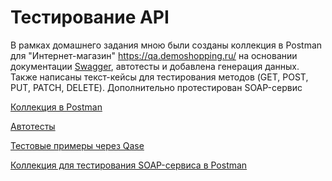 # Тестирование API
В рамках домашнего задания мною были созданы коллекция в Postman для "Интернет-магазин" https://qa.demoshopping.ru/ на основании документации [Swagger](https://qa.demoshopping.ru/api-docs/), автотесты и добавлена генерация данных. Также написаны текст-кейсы для тестирования  методов (GET, POST, PUT, PATCH, DELETE). Дополнительно протестирован SOAP-сервис

[Коллекция в Postman](https://www.postman.com/team8bridge/workspace/demoshopping/request/39325249-0534e5a1-4464-4bec-9cc9-65527869d1fe?action=share&creator=39325249&ctx=documentation&active-environment=39325249-86f9206f-944c-4121-a3f5-5751b1d4659f)

[Автотесты](https://github.com/Goshko07/api/blob/main/DemoShopping.postman_test_run.json)

[Тестовые примеры через Qase](https://github.com/Goshko07/api/blob/main/G9-2025-01-19.pdf)

[Коллекция для тестирования SOAP-сервиса в Postman](https://www.postman.com/team8bridge/workspace/demoshopping/collection/39325249-b73bccf4-b8ce-4bb8-a4ec-99bc47391228?action=share&creator=39325249&active-environment=39325249-86f9206f-944c-4121-a3f5-5751b1d4659f)
